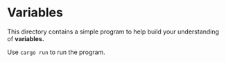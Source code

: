 # Variables

This directory contains a simple program to help build your understanding of **variables.**

Use `cargo run` to run the program.
